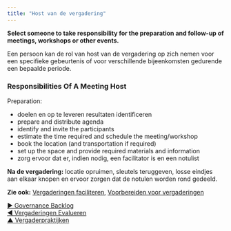 ```yaml
---
title: "Host van de vergadering"
---
```



**Select someone to take responsibility for the preparation and follow-up of meetings, workshops or other events.**

Een persoon kan de rol van host van de vergadering op zich nemen voor een specifieke gebeurtenis of voor verschillende bijeenkomsten gedurende een bepaalde periode.

### Responsibilities Of A Meeting Host

Preparation:

- doelen en op te leveren resultaten identificeren
- prepare and distribute agenda
- identify and invite the participants
- estimate the time required and schedule the meeting/workshop
- book the location (and transportation if required)
- set up the space and provide required materials and information
- zorg ervoor dat er, indien nodig, een facilitator is en een notulist

**Na de vergadering:** locatie opruimen, sleutels teruggeven, losse eindjes aan elkaar knopen en ervoor zorgen dat de notulen worden rond gedeeld.

**Zie ook:** [Vergaderingen faciliteren](facilitate-meetings.html), [Voorbereiden voor vergaderingen](prepare-for-meetings.html)

[&#9654; Governance Backlog](governance-backlog.html)<br/>[&#9664; Vergaderingen Evalueren](evaluate-meetings.html)<br/>[&#9650; Vergaderpraktijken](meeting-practices.html)


